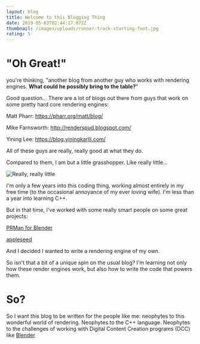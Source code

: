 ```yaml
---
layout: blog
title: Welcome to this Blogging Thing
date: 2019-05-03T02:44:17.072Z
thumbnail: /images/uploads/runner-track-starting-foot.jpg
rating: 5
---
```

# "Oh Great!" 

you're thinking, "another blog from another guy who works with rendering engines.  **What could he possibly bring to the table?**"

Good question... There are a lot of blogs out there from guys that work on some pretty hard core rendering engines:

Matt Pharr: <https://pharr.org/matt/blog/>

Mike Farnsworth: <http://renderspud.blogspot.com/>

Yining Lee: <https://blog.yiningkarlli.com/>

All of these guys are really, really good at what they do.

Compared to them, I am but a little grasshopper.  Like really little...

![Really, really little](/images/uploads/621734c5d09782244238867c08a97016.png "Really, really little")

I'm only a few years into this coding thing, working almost entirely in my free time (to the occasional annoyance of my ever loving wife).  I'm less than a year into learning C++.

But in that time, I've worked with some really smart people on some great projects:

[PRMan for Blender](https://github.com/prman-pixar/RenderManForBlender)

[appleseed](https://github.com/appleseedhq)

And I decided I wanted to write a rendering engine of my own.

So isn't that a bit of a unique spin on the usual blog?  I'm learning not only how these render engines work, but also how to write the code that powers them.

# So?

So I want this blog to be written for the people like me: neophytes to this wonderful world of rendering.  Neophytes to the C++ language.  Neophytes to the challenges of working with Digital Content Creation programs (DCC) like [Blender](www.blender.org)
